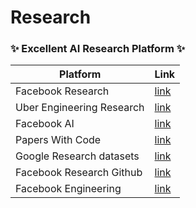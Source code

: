 # Research

### ✨ Excellent AI Research Platform ✨
| Platform | Link |
|-|-|
| Facebook Research | [link](https://research.fb.com/) |
| Uber Engineering Research | [link](https://eng.uber.com/research) |
| Facebook AI | [link](https://ai.facebook.com/) | 
| Papers With Code | [link](https://paperswithcode.com/) |
| Google Research datasets | [link](https://github.com/google-research-datasets/) |
| Facebook Research Github | [link](https://github.com/facebookresearch) |
| Facebook Engineering | [link](https://engineering.fb.com/) |
